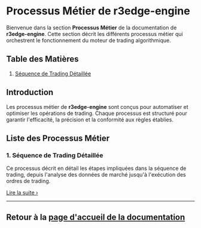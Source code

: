 # Processus Métier de r3edge-engine

Bienvenue dans la section **Processus Métier** de la documentation de **r3edge-engine**. Cette section décrit les différents processus métier qui orchestrent le fonctionnement du moteur de trading algorithmique.

## Table des Matières

1. [Séquence de Trading Détaillée](séquence-trading.md)

## Introduction

Les processus métier de **r3edge-engine** sont conçus pour automatiser et optimiser les opérations de trading. Chaque processus est structuré pour garantir l'efficacité, la précision et la conformité aux règles établies.

## Liste des Processus Métier

### 1. Séquence de Trading Détaillée

Ce processus décrit en détail les étapes impliquées dans la séquence de trading, depuis l'analyse des données de marché jusqu'à l'exécution des ordres de trading.

[Lire la suite ›](séquence-trading.md)

---

## Retour à la [page d'accueil de la documentation](../index.md)
